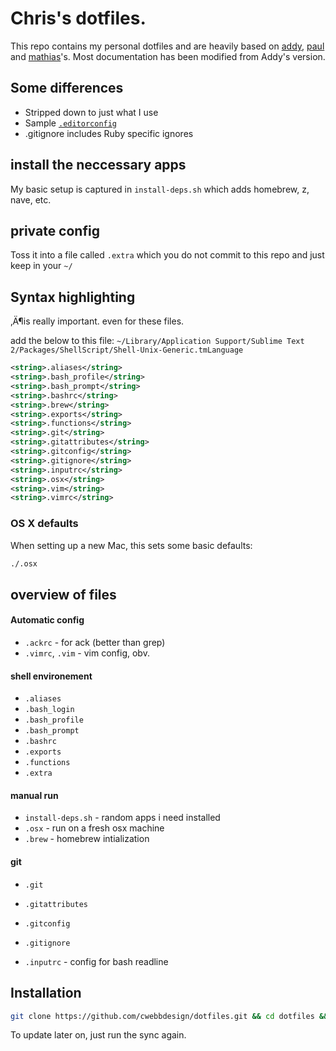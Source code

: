 # Chris's dotfiles.

This repo contains my personal dotfiles and are heavily based on [addy](https://github.com/addyosmani/dotfiles), [paul](https://github.com/paulirish/dotfiles/) and [mathias](https://github.com/mathiasbynens/dotfiles/)'s. Most documentation has been modified from Addy's version.

## Some differences
- Stripped down to just what I use
- Sample [`.editorconfig`](http://editorconfig.org/)
- .gitignore includes Ruby specific ignores

## install the neccessary apps

My basic setup is captured in `install-deps.sh` which adds homebrew, z, nave, etc.

## private config

Toss it into a file called `.extra` which you do not commit to this repo and just keep in your `~/`


## Syntax highlighting

‚Ä¶is really important. even for these files.

add the below to this file: `~/Library/Application Support/Sublime Text 2/Packages/ShellScript/Shell-Unix-Generic.tmLanguage`

```xml
<string>.aliases</string>
<string>.bash_profile</string>
<string>.bash_prompt</string>
<string>.bashrc</string>
<string>.brew</string>
<string>.exports</string>
<string>.functions</string>
<string>.git</string>
<string>.gitattributes</string>
<string>.gitconfig</string>
<string>.gitignore</string>
<string>.inputrc</string>
<string>.osx</string>
<string>.vim</string>
<string>.vimrc</string>
```

### OS X defaults

When setting up a new Mac, this sets some basic defaults:

```bash
./.osx
```

## overview of files

####  Automatic config
* `.ackrc` - for ack (better than grep)
* `.vimrc`, `.vim` - vim config, obv.

#### shell environement
* `.aliases`
* `.bash_login`
* `.bash_profile`
* `.bash_prompt`
* `.bashrc`
* `.exports`
* `.functions`
* `.extra`

#### manual run
* `install-deps.sh` - random apps i need installed
* `.osx` - run on a fresh osx machine
* `.brew` - homebrew intialization

#### git
* `.git`
* `.gitattributes`
* `.gitconfig`
* `.gitignore`

* `.inputrc` - config for bash readline


## Installation

```bash
git clone https://github.com/cwebbdesign/dotfiles.git && cd dotfiles && ./sync.sh
```


To update later on, just run the sync again.
